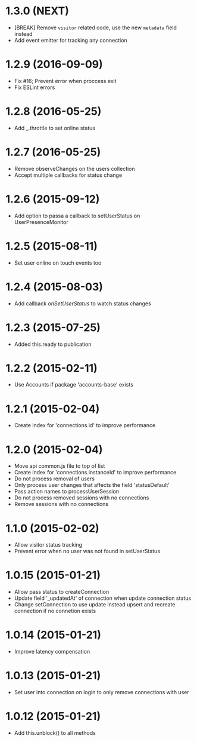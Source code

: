 # 1.3.0 (NEXT)
* [BREAK] Remove `visitor` related code, use the new `metadata` field instead
* Add event emitter for tracking any connection

# 1.2.9 (2016-09-09)
* Fix #16; Prevent error when proccess exit
* Fix ESLint errors

# 1.2.8 (2016-05-25)
* Add _.throttle to set online status

# 1.2.7 (2016-05-25)
* Remove observeChanges on the users collection
* Accept multiple callbacks for status change

# 1.2.6 (2015-09-12)
* Add option to passa a callback to setUserStatus on UserPresenceMonitor

# 1.2.5 (2015-08-11)
* Set user online on touch events too

# 1.2.4 (2015-08-03)
* Add callback *onSetUserStatus* to watch status changes

# 1.2.3 (2015-07-25)
* Added this.ready to publication

# 1.2.2 (2015-02-11)
* Use Accounts if package 'accounts-base' exists

# 1.2.1 (2015-02-04)
* Create index for 'connections.id' to improve performance

# 1.2.0 (2015-02-04)
* Move api common.js file to top of list
* Create index for 'connections.instanceId' to improve performance
* Do not process removal of users
* Only process user changes that affects the field 'statusDefault'
* Pass action names to processUserSession
* Do not process removed sessions with no connections
* Remove sessions with no connections

# 1.1.0 (2015-02-02)
* Allow visitor status tracking
* Prevent error when no user was not found in setUserStatus

# 1.0.15 (2015-01-21)
* Allow pass status to createConnection
* Update field '_updatedAt' of connection when update connection status
* Change setConnection to use update instead upsert and recreate connection if no connetion exists

# 1.0.14 (2015-01-21)
* Improve latency compensation

# 1.0.13 (2015-01-21)
* Set user into connection on login to only remove connections with user

# 1.0.12 (2015-01-21)
* Add this.unblock() to all methods
